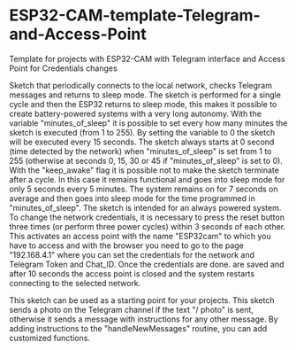 # ESP32-CAM-template-Telegram-and-Access-Point
Template for projects with ESP32-CAM with Telegram interface and Access Point for Credentials changes

Sketch that periodically connects to the local network, checks Telegram messages and returns to sleep mode. The sketch is performed for a single cycle and then the ESP32 returns to sleep mode, this makes it possible to create battery-powered systems with a very long autonomy. With the variable "minutes_of_sleep" it is possible to set every how many minutes the sketch is executed (from 1 to 255). By setting the variable to 0 the sketch will be executed every 15 seconds. The sketch always starts at 0 second (time detected by the network) when "minutes_of_sleep" is set from 1 to 255 (otherwise at seconds 0, 15, 30 or 45 if "minutes_of_sleep" is set to 0). With the "keep_awake" flag it is possible not to make the sketch terminate after a cycle. In this case it remains functional and goes into sleep mode for only 5 seconds every 5 minutes. The system remains on for 7 seconds on average and then goes into sleep mode for the time programmed in "minutes_of_sleep". The sketch is intended for an always powered system. To change the network credentials, it is necessary to press the reset button three times (or perform three power cycles) within 3 seconds of each other. This activates an access point with the name "ESP32cam" to which you have to access and with the browser you need to go to the page "192.168.4.1" where you can set the credentials for the network and Telegram Token and Chat_ID. Once the credentials are done. are saved and after 10 seconds the access point    is closed and the system restarts connecting to the selected network.

This sketch can be used as a starting point for your projects. This sketch sends a photo on the Telegram channel if the text "/ photo" is sent, otherwise it sends a message with instructions for any other message. By adding instructions to the "handleNewMessages" routine, you can add customized functions.
